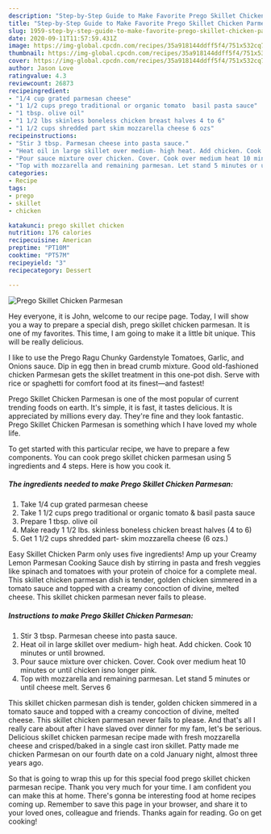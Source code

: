```yaml
---
description: "Step-by-Step Guide to Make Favorite Prego Skillet Chicken Parmesan"
title: "Step-by-Step Guide to Make Favorite Prego Skillet Chicken Parmesan"
slug: 1959-step-by-step-guide-to-make-favorite-prego-skillet-chicken-parmesan
date: 2020-09-11T11:57:59.431Z
image: https://img-global.cpcdn.com/recipes/35a918144ddff5f4/751x532cq70/prego-skillet-chicken-parmesan-recipe-main-photo.jpg
thumbnail: https://img-global.cpcdn.com/recipes/35a918144ddff5f4/751x532cq70/prego-skillet-chicken-parmesan-recipe-main-photo.jpg
cover: https://img-global.cpcdn.com/recipes/35a918144ddff5f4/751x532cq70/prego-skillet-chicken-parmesan-recipe-main-photo.jpg
author: Jason Love
ratingvalue: 4.3
reviewcount: 26873
recipeingredient:
- "1/4 cup grated parmesan cheese"
- "1 1/2 cups prego traditional or organic tomato  basil pasta sauce"
- "1 tbsp. olive oil"
- "1 1/2 lbs skinless boneless chicken breast halves 4 to 6"
- "1 1/2 cups shredded part skim mozzarella cheese 6 ozs"
recipeinstructions:
- "Stir 3 tbsp. Parmesan cheese into pasta sauce."
- "Heat oil in large skillet over medium- high heat. Add chicken. Cook 10 minutes or until browned."
- "Pour sauce mixture over chicken. Cover. Cook over medium heat 10 minutes or until chicken isno longer pink."
- "Top with mozzarella and remaining parmesan. Let stand 5 minutes or until cheese melt. Serves 6"
categories:
- Recipe
tags:
- prego
- skillet
- chicken

katakunci: prego skillet chicken 
nutrition: 176 calories
recipecuisine: American
preptime: "PT10M"
cooktime: "PT57M"
recipeyield: "3"
recipecategory: Dessert

---
```



![Prego Skillet Chicken Parmesan](https://img-global.cpcdn.com/recipes/35a918144ddff5f4/751x532cq70/prego-skillet-chicken-parmesan-recipe-main-photo.jpg)

Hey everyone, it is John, welcome to our recipe page. Today, I will show you a way to prepare a special dish, prego skillet chicken parmesan. It is one of my favorites. This time, I am going to make it a little bit unique. This will be really delicious.

I like to use the Prego Ragu Chunky Gardenstyle Tomatoes, Garlic, and Onions sauce. Dip in egg then in bread crumb mixture. Good old-fashioned chicken Parmesan gets the skillet treatment in this one-pot dish. Serve with rice or spaghetti for comfort food at its finest—and fastest!

Prego Skillet Chicken Parmesan is one of the most popular of current trending foods on earth. It's simple, it is fast, it tastes delicious. It is appreciated by millions every day. They're fine and they look fantastic. Prego Skillet Chicken Parmesan is something which I have loved my whole life.


To get started with this particular recipe, we have to prepare a few components. You can cook prego skillet chicken parmesan using 5 ingredients and 4 steps. Here is how you cook it.

<!--inarticleads1-->

##### The ingredients needed to make Prego Skillet Chicken Parmesan:

1. Take 1/4 cup grated parmesan cheese
1. Take 1 1/2 cups prego traditional or organic tomato &amp; basil pasta sauce
1. Prepare 1 tbsp. olive oil
1. Make ready 1 1/2 lbs. skinless boneless chicken breast halves (4 to 6)
1. Get 1 1/2 cups shredded part- skim mozzarella cheese (6 ozs.)


Easy Skillet Chicken Parm only uses five ingredients! Amp up your Creamy Lemon Parmesan Cooking Sauce dish by stirring in pasta and fresh veggies like spinach and tomatoes with your protein of choice for a complete meal. This skillet chicken parmesan dish is tender, golden chicken simmered in a tomato sauce and topped with a creamy concoction of divine, melted cheese. This skillet chicken parmesan never fails to please. 

<!--inarticleads2-->

##### Instructions to make Prego Skillet Chicken Parmesan:

1. Stir 3 tbsp. Parmesan cheese into pasta sauce.
1. Heat oil in large skillet over medium- high heat. Add chicken. Cook 10 minutes or until browned.
1. Pour sauce mixture over chicken. Cover. Cook over medium heat 10 minutes or until chicken isno longer pink.
1. Top with mozzarella and remaining parmesan. Let stand 5 minutes or until cheese melt. Serves 6


This skillet chicken parmesan dish is tender, golden chicken simmered in a tomato sauce and topped with a creamy concoction of divine, melted cheese. This skillet chicken parmesan never fails to please. And that&#39;s all I really care about after I have slaved over dinner for my fam, let&#39;s be serious. Delicious skillet chicken parmesan recipe made with fresh mozzarella cheese and crisped/baked in a single cast iron skillet. Patty made me chicken Parmesan on our fourth date on a cold January night, almost three years ago. 

So that is going to wrap this up for this special food prego skillet chicken parmesan recipe. Thank you very much for your time. I am confident you can make this at home. There's gonna be interesting food at home recipes coming up. Remember to save this page in your browser, and share it to your loved ones, colleague and friends. Thanks again for reading. Go on get cooking!
